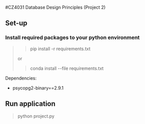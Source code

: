 #CZ4031 Database Design Principles (Project 2)

## Set-up
### Install required packages to your python environment
>> pip install -r requirements.txt
> 
>or
> 
>> conda install --file requirements.txt
 
Dependencies:
- psycopg2-binary==2.9.1

## Run application
>python project.py
